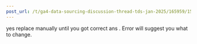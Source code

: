 ```yaml
---
post_url: /t/ga4-data-sourcing-discussion-thread-tds-jan-2025/165959/159
---
```

yes replace manually until you got correct ans . Error will suggest you what to change.